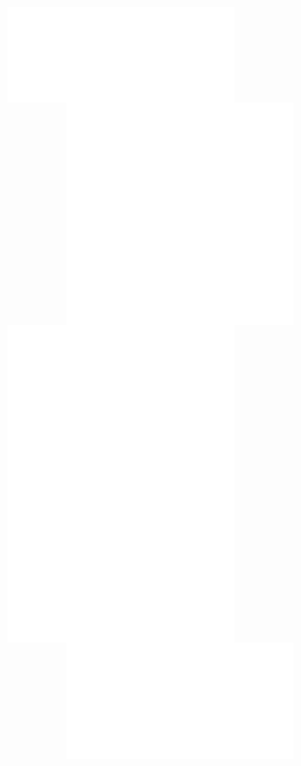 <img alt="🦁" align="left" width="400px" src="https://github.com/dlion/dlion/blob/main/metrics.svg">
<img alt="🦁" align="right" width="400px" src="https://github.com/dlion/dlion/blob/main/posts.svg">
<img alt="🦁" align="right" width="400px" src="https://github.com/dlion/dlion/blob/main/calendar.svg">
<img alt="🦁" align="left" width="400px" src="https://github.com/dlion/dlion/blob/main/habits.svg">
<img alt="🦁" align="right" width="400px" src="https://github.com/dlion/dlion/blob/main/languages.svg">
<img alt="🦁" align="right" width="400px" src="https://github.com/dlion/dlion/blob/main/activity.svg">
